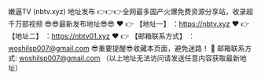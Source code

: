 嫩逼TV (nbtv.xyz) 地址发布 👉👉👉全网最多国产火爆免费资源分享站，收录超千万部视频
😎😎最新发布地址😎😎
❤️ 👉 【地址一】 ：https://nbtv.xyz
❤️ 👉 【地址二】 ：https://nbtv01.xyz
❤️ 👉 【邮箱联系方式】 ：woshilsp007@gmail.com
😎重要提醒😎收藏本页面，避免迷路！
📧 邮箱联系方式: woshilsp007@gmail.com （以上地址无法访问请发送任意内容获取最新地址）
